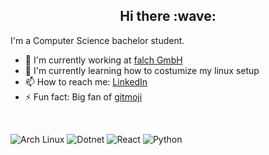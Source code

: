 
<h2 align="center">
  Hi there :wave:
</h2>

I'm a Computer Science bachelor student.

* :office: I'm currently working at [falch GmbH](https://falch.com)
* :seedling: I'm currently learning how to costumize my linux setup
* :mailbox: How to reach me: [LinkedIn](https://www.linkedin.com/in/thibault-rey-42536823b/)
* :zap: Fun fact: Big fan of [gitmoji](https://gitmoji.dev/)

<br/>

![Arch Linux](https://img.shields.io/badge/arch%20linux-000000?style=for-the-badge&logo=archlinux&logoColor=1793D1)
![Dotnet](https://img.shields.io/badge/dotnet-512BD4?style=for-the-badge&logo=.net&logoColor=ffffff)
![React](https://img.shields.io/badge/react-303030?style=for-the-badge&logo=react&logoColor=61DAFB)
![Python](https://img.shields.io/badge/python-3776AB?style=for-the-badge&logo=python&logoColor=ffffff)